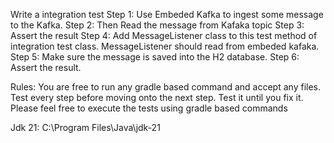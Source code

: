 Write a integration test 
Step 1: Use Embeded Kafka to ingest some message to the Kafka.
Step 2: Then Read the message from Kafaka topic
Step 3: Assert the result
Step 4: Add MessageListener class to this test method of integration test class. MessageListener should read from embeded kafaka.
Step 5: Make sure the message is saved into the H2 database.
Step 6: Assert the result.


Rules:
You are free to run any gradle based command and accept any files.
Test every step before moving onto the next step. Test it until you fix it.
Please feel free to execute the tests using gradle based commands

Jdk 21: C:\Program Files\Java\jdk-21